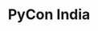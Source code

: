 ---
title: PyCon India
start_date: 2019-10-12
end_date: 2019-10-13
location: Chennai Trade Center, Chennai
url: https://in.pycon.org/2019/
coc_url: https://in.pycon.org/2019/code-of-conduct.html
scholarship_url:
summary: The premier conference in India on using and developing the python programming language.
---